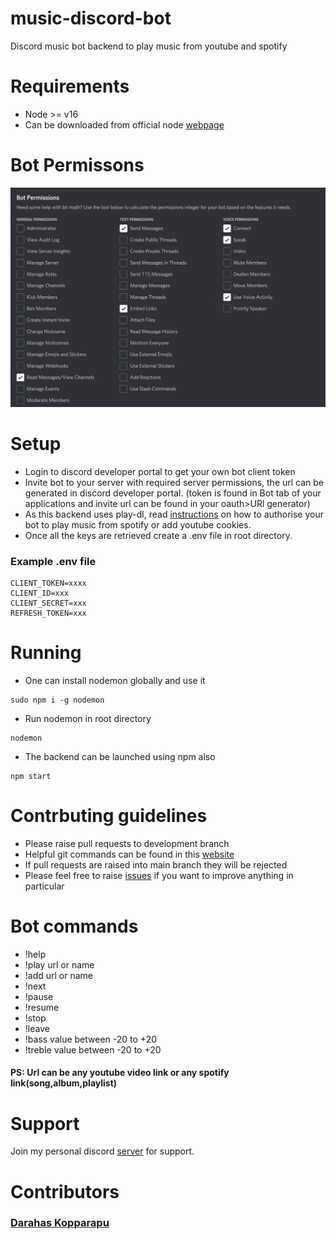 # music-discord-bot
Discord music bot backend to play music from youtube and spotify

# Requirements
- Node >= v16
- Can be downloaded from official node [webpage]()

# Bot Permissons
![Required Permissions image](./images/permissions.png)

# Setup
- Login to discord developer portal to get your own bot client token
- Invite bot to your server with required server permissions, the url can be generated in discord developer portal. (token is found in Bot tab of your applications and invite url can be found in your oauth>URl generator)
- As this backend uses play-dl, read [instructions](https://github.com/play-dl/play-dl/blob/main/instructions/README.md) on how to authorise your bot to play music from spotify or add youtube cookies.
- Once all the keys are retrieved create a .env file in root directory.
### Example .env file
```
CLIENT_TOKEN=xxxx
CLIENT_ID=xxx
CLIENT_SECRET=xxx
REFRESH_TOKEN=xxx
```
# Running
- One can install nodemon globally and use it
```
sudo npm i -g nodemon
```
- Run nodemon in root directory
```
nodemon
```
- The backend can be launched using npm also
```
npm start
```

# Contrbuting guidelines
- Please raise pull requests to development branch
- Helpful git commands can be found in this [website](https://shobhi1310.github.io/contributions/CONTRIBUTING.html)
- If pull requests are raised into main branch they will be rejected
- Please feel free to raise [issues](https://github.com/darahask/music-discord-bot/issues) if you want to improve anything in particular

# Bot commands
- !help
- !play url or name
- !add  url or name
- !next
- !pause
- !resume
- !stop
- !leave
- !bass value between -20 to +20
- !treble value between -20 to +20

#### PS: Url can be any youtube video link or any spotify link(song,album,playlist)

# Support
Join my personal discord [server](https://discord.gg/cSuKhuEUtD) for support.

# Contributors
### [Darahas Kopparapu](https://github.com/darahask)
